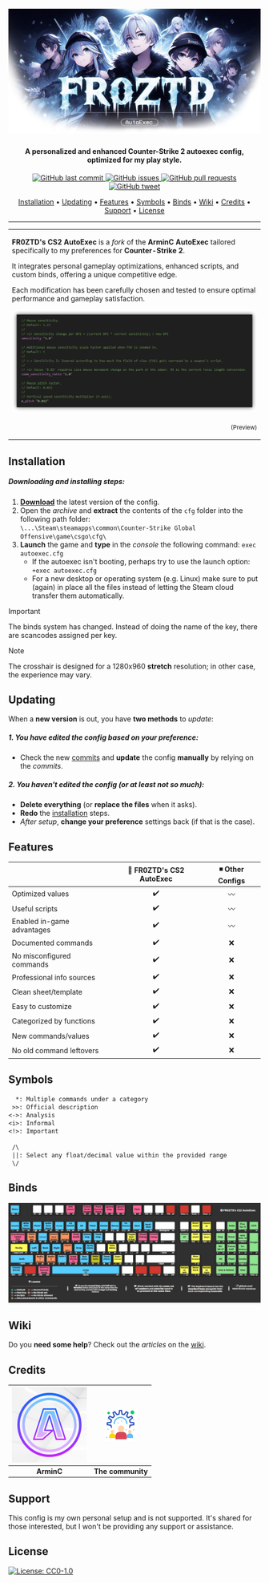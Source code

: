 <h1 align="center">
  <br>
  <a href="https://github.com/fr0ztd/CS2-AutoExec/archive/main.zip"><img src="https://raw.githubusercontent.com/fr0ztd/CS2-AutoExec/main/cs2_autoexec_banner.webp" alt="CS2 AutoExec"></a>
</h1>

<h4 align="center">A personalized and enhanced Counter-Strike 2 autoexec config, optimized for my play style.</h4>

<p align="center">
    <a href="https://github.com/FR0ZTD/CS2-AutoExec/commits/main">
    <img src="https://img.shields.io/github/last-commit/FR0ZTD/CS2-AutoExec.svg?style=flat-square&logo=github&logoColor=white"
         alt="GitHub last commit">
    <a href="https://github.com/FR0ZTD/CS2-AutoExec/issues">
    <img src="https://img.shields.io/github/issues-raw/FR0ZTD/CS2-AutoExec.svg?style=flat-square&logo=github&logoColor=white"
         alt="GitHub issues">
    <a href="https://github.com/FR0ZTD/CS2-AutoExec/pulls">
    <img src="https://img.shields.io/github/issues-pr-raw/FR0ZTD/CS2-AutoExec.svg?style=flat-square&logo=github&logoColor=white"
         alt="GitHub pull requests">
    <a href="https://twitter.com/intent/tweet?text=Try this Counter-Strike 2 autoexec:&url=https%3A%2F%2Fgithub.com%2FFR0ZTD%2FCS2-AutoExec">
    <img src="https://img.shields.io/twitter/url/https/github.com/FR0ZTD/CS2-AutoExec.svg?style=flat-square&logo=twitter"
         alt="GitHub tweet">
</p>
      
<p align="center">
  <a href="#installation">Installation</a> •
  <a href="#updating">Updating</a> •
  <a href="#features">Features</a> •
  <a href="#symbols">Symbols</a> •
  <a href="#binds">Binds</a> •
  <a href="#wiki">Wiki</a> •
  <a href="#credits">Credits</a> •
  <a href="#support">Support</a> •
  <a href="#license">License</a>
</p>

---

<table>
<tr>
<td>
  
**FR0ZTD's CS2 AutoExec** is a _fork_ of the **ArminC AutoExec** tailored specifically to my preferences for **Counter-Strike 2**.

It integrates personal gameplay optimizations, enhanced scripts, and custom binds, offering a unique competitive edge.

Each modification has been carefully chosen and tested to ensure optimal performance and gameplay satisfaction.

![CS2 AutoExec Code](https://raw.githubusercontent.com/FR0ZTD/CS2-AutoExec/main/cs2_autoexec_code.png)

<p align="right">
<sub>(Preview)</sub>
</p>

</td>
</tr>
</table>

## Installation

##### Downloading and installing steps:

1. **[Download](https://github.com/fr0ztd/CS2-AutoExec/archive/main.zip)** the latest version of the config.
2. Open the _archive_ and **extract** the contents of the `cfg` folder into the following path folder:<br>
   `\...\Steam\steamapps\common\Counter-Strike Global Offensive\game\csgo\cfg\`
3. **Launch** the game and **type** in the _console_ the following command: `exec autoexec.cfg`
   - If the autoexec isn't booting, perhaps try to use the launch option: `+exec autoexec.cfg`
   - For a new desktop or operating system (e.g. Linux) make sure to put (again) in place all the files instead of letting the Steam cloud transfer them automatically.

> [!IMPORTANT]  
> The binds system has changed. Instead of doing the name of the key, there are scancodes assigned per key.

> [!NOTE]  
> The crosshair is designed for a 1280x960 **stretch** resolution; in other case, the experience may vary.

## Updating

When a **new version** is out, you have **two methods** to _update_:

##### 1. You have edited the config based on your preference:

- Check the new [commits](https://github.com/FR0ZTD/CS2-AutoExec/commits/main) and **update** the config **manually** by relying on the _commits_.

##### 2. You haven't edited the config (or at least not so much):

- **Delete everything** (or **replace the files** when it asks).
- **Redo** the [installation](https://github.com/FR0ZTD/CS2-AutoExec#installation) steps.
- _After setup_, **change your preference** settings back (if that is the case).

## Features

|                            | 🔰 FR0ZTD's CS2 AutoExec | ◾ Other Configs |
| -------------------------- | :----------------------: | :--------------: |
| Optimized values           |            ✔️            |        〰️        |
| Useful scripts             |            ✔️            |        〰️        |
| Enabled in-game advantages |            ✔️            |        〰️        |
| Documented commands        |            ✔️            |        ❌        |
| No misconfigured commands  |            ✔️            |        ❌        |
| Professional info sources  |            ✔️            |        ❌        |
| Clean sheet/template       |            ✔️            |        ❌        |
| Easy to customize          |            ✔️            |        ❌        |
| Categorized by functions   |            ✔️            |        ❌        |
| New commands/values        |            ✔️            |        ❌        |
| No old command leftovers   |            ✔️            |        ❌        |

## Symbols

      *: Multiple commands under a category
     >>: Official description
    <->: Analysis
    <i>: Informal
    <!>: Important

     /\
     ||: Select any float/decimal value within the provided range
     \/

## Binds

![CS2 AutoExec Binds](https://raw.githubusercontent.com/FR0ZTD/CS2-AutoExec/main/cs2_autoexec_binds.png)

## Wiki

Do you **need some help**? Check out the _articles_ on the [wiki](https://github.com/ArmynC/ArminC-AutoExec/wiki/).

## Credits

| [![ArminC](https://raw.githubusercontent.com/ArmynC/ArminC-Resources/main/images/a_small.png)](https://github.com/ArmynC) | ![Community](https://raw.githubusercontent.com/ArmynC/ArminC-Resources/main/images/community.png) |
| :-----------------------------------------------------------------------------------------------------------------------: | :-----------------------------------------------------------------------------------------------: |
|                                                        **ArminC**                                                         |                                         **The community**                                         |

## Support

This config is my own personal setup and is not supported. It's shared for those interested, but I won't be providing any support or assistance.

## License

[![License: CC0-1.0](https://img.shields.io/badge/License-CC0%201.0-lightgrey.svg)](https://tldrlegal.com/license/creative-commons-cc0-1.0-universal)
